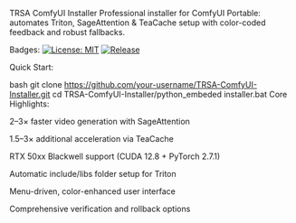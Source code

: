 TRSA ComfyUI Installer
Professional installer for ComfyUI Portable: automates Triton, SageAttention & TeaCache setup with color-coded feedback and robust fallbacks.

Badges:
[![License: MIT](https://img.shields.io/badge/License-MIT-blue.svg)](LICENSE.md)
[![Release](https://img.shields.io/github/v/release/your-username/TRSA-ComfyUI-Installer)](https://github.com/your-username/TRSA-ComfyUI-Installer/releases)


Quick Start:

bash
git clone https://github.com/your-username/TRSA-ComfyUI-Installer.git
cd TRSA-ComfyUI-Installer/python_embeded
installer.bat
Core Highlights:

2–3× faster video generation with SageAttention

1.5–3× additional acceleration via TeaCache

RTX 50xx Blackwell support (CUDA 12.8 + PyTorch 2.7.1)

Automatic include/libs folder setup for Triton

Menu-driven, color-enhanced user interface

Comprehensive verification and rollback options
